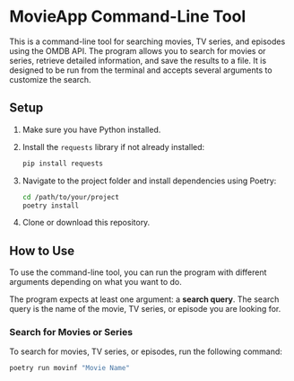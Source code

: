 # MovieApp Command-Line Tool

This is a command-line tool for searching movies, TV series, and episodes using the OMDB API. The program allows you to search for movies or series, retrieve detailed information, and save the results to a file. It is designed to be run from the terminal and accepts several arguments to customize the search.

## Setup

1. Make sure you have Python installed.
2. Install the `requests` library if not already installed:
   ```bash
   pip install requests
   ```
3. Navigate to the project folder and install dependencies using Poetry:

   ```bash
   cd /path/to/your/project
   poetry install
    ```
4. Clone or download this repository.

## How to Use

To use the command-line tool, you can run the program with different arguments depending on what you want to do.

The program expects at least one argument: a **search query**. The search query is the name of the movie, TV series, or episode you are looking for.

### Search for Movies or Series

To search for movies, TV series, or episodes, run the following command:

```bash
poetry run movinf "Movie Name"
```